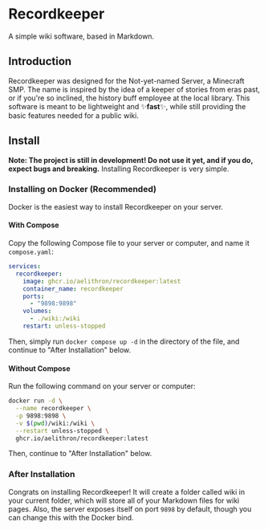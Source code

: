 # Recordkeeper
A simple wiki software, based in Markdown.
## Introduction
Recordkeeper was designed for the Not-yet-named Server, a Minecraft SMP.
The name is inspired by the idea of a keeper of stories from eras past, or if you're so inclined, the history buff employee at the local library.
This software is meant to be lightweight and ✨**fast**✨, while still providing the basic features needed for a public wiki.
## Install
**Note: The project is still in development! Do not use it yet, and if you do, expect bugs and breaking.**
Installing Recordkeeper is very simple.
### Installing on Docker (Recommended)
Docker is the easiest way to install Recordkeeper on your server.
#### With Compose
Copy the following Compose file to your server or computer, and name it `compose.yaml`:
```yaml
services:
  recordkeeper:
    image: ghcr.io/aelithron/recordkeeper:latest
    container_name: recordkeeper
    ports:
      - "9898:9898"
    volumes:
      - ./wiki:/wiki
    restart: unless-stopped
```
Then, simply run `docker compose up -d` in the directory of the file, and continue to "After Installation" below.
#### Without Compose
Run the following command on your server or computer:
```bash
docker run -d \
  --name recordkeeper \
  -p 9898:9898 \
  -v $(pwd)/wiki:/wiki \
  --restart unless-stopped \
  ghcr.io/aelithron/recordkeeper:latest
```
Then, continue to "After Installation" below.
### After Installation
Congrats on installing Recordkeeper! It will create a folder called wiki in your current folder, which will store all of your Markdown files for wiki pages. Also, the server exposes itself on port `9898` by default, though you can change this with the Docker bind.

